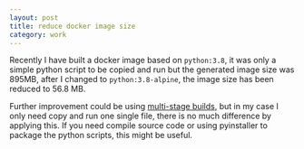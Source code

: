 ```yaml
---
layout: post
title: reduce docker image size
category: work
---
```


Recently I have built a docker image based on ```python:3.8```, it was only a simple python script to be copied and run but the generated image size was 895MB, after I changed to ```python:3.8-alpine```, the image size has been reduced to 56.8 MB.

Further improvement could be using [multi-stage builds](https://docs.docker.com/develop/develop-images/multistage-build/), but in my case I only need copy and run one single file, there is no much difference by applying this. If you need compile source code or using pyinstaller to package the python scripts, this might be useful.
